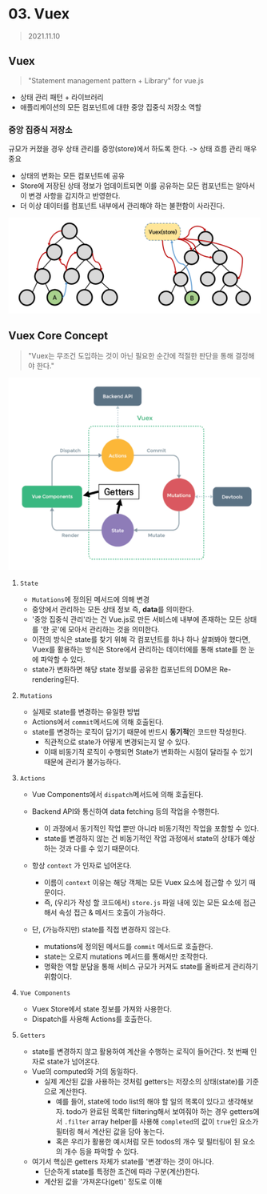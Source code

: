 # 03. Vuex

> 2021.11.10

## Vuex

> "Statement management pattern + Library" for vue.js

* 상태 관리 패턴 + 라이브러리
* 애플리케이션의 모든 컴포넌트에 대한 중앙 집중식 저장소 역할 

### 중앙 집중식 저장소

규모가 커졌을 경우 상태 관리를 중앙(store)에서 하도록 한다. -> 상태 흐름 관리 매우 중요

- 상태의 변화는 모든 컴포넌트에 공유
- Store에 저장된 상태 정보가 업데이트되면 이를 공유하는 모든 컴포넌트는 알아서 이 변경 사항을 감지하고 반영한다.
- 더 이상 데이터를 컴포넌트 내부에서 관리해야 하는 불편함이 사라진다.

![image-20211111144046467](Vuex.assets/image-20211111144046467.png)

## Vuex Core Concept

> "Vuex는 무조건 도입하는 것이 아닌 필요한 순간에 적절한 판단을 통해 결정해야 한다."

![image-20211111213413133](Vuex.assets/image-20211111213413133.png)

1. `State`

   - `Mutations`에 정의된 메서드에 의해 변경
   - 중앙에서 관리하는 모든 상태 정보 즉, **data**를 의미한다.
   - '중앙 집중식 관리'라는 건 Vue.js로 만든 서비스에 내부에 존재하는 모든 상태를 '한 곳'에 모아서 관리하는 것을 의미한다.
   - 이전의 방식은 state를 찾기 위해 각 컴포넌트를 하나 하나 살펴봐야 했다면, Vuex를 활용하는 방식은 Store에서 관리하는 데이터에를 통해 state를 한 눈에 파악할 수 있다.
   -  state가 변화하면 해당 state 정보를 공유한 컴포넌트의 DOM은 Re-rendering된다.

2. `Mutations`

   * 실제로 state를 변경하는 유일한 방법

   - Actions에서 `commit`메서드에 의해 호출된다.
   - state를 변경하는 로직이 담기기 때문에 반드시 **동기적**인 코드만 작성한다.
     - 직관적으로 state가 어떻게 변경되는지 알 수 있다.
     - 이때 비동기적 로직이 수행되면 State가 변화하는 시점이 달라질 수 있기 때문에 관리가 불가능하다.

3. `Actions`

   - Vue Components에서 `dispatch`메서드에 의해 호출된다.

   - Backend API와 통신하여 data fetching 등의 작업을 수행한다.

     - 이 과정에서 동기적인 작업 뿐만 아니라 비동기적인 작업을 포함할 수 있다.
     - state를 변경하지 않는 건 비동기적인 작업 과정에서 state의 상태가 예상하는 것과 다를 수 있기 때문이다.

   - 항상 `context` 가 인자로 넘어온다.

     - 이름이 `context` 이유는 해당 객체는 모든 Vuex 요소에 접근할 수 있기 때문이다.
     - 즉, (우리가 작성 할 코드에서) `store.js` 파일 내에 있는 모든 요소에 접근해서 속성 접근 & 메서드 호출이 가능하다.

   - 단, (가능하지만) state를 직접 변경하지 않는다.

     - mutations에 정의된 메서드를 `commit` 메서드로 호출한다.
     - state는 오로지 mutations 메서드를 통해서만 조작한다.
     - 명확한 역할 분담을 통해 서비스 규모가 커져도 state를 올바르게 관리하기 위함이다.

4. `Vue Components`

   - Vuex Store에서 state 정보를 가져와 사용한다.
   - Dispatch를 사용해 Actions를 호출한다.

5. `Getters`

   - state를 변경하지 않고 활용하여 계산을 수행하는 로직이 들어간다. 첫 번째 인자로 state가 넘어온다.
   - Vue의 computed와 거의 동일하다.
     - 실제 계산된 값을 사용하는 것처럼 getters는 저장소의 상태(state)를 기준으로 계산한다.
       - 예를 들어, state에 todo list의 해야 할 일의 목록이 있다고 생각해보자. todo가 완료된 목록만 filtering해서 보여줘야 하는 경우 getters에서 `.filter` array helper를 사용해 `completed`의 값이 `true`인 요소가 필터링 해서 계산된 값을 담아 놓는다.
       - 혹은 우리가 활용한 예시처럼 모든 todos의 개수 및 필터링이 된 요소의 개수 등을 파악할 수 있다.
   - 여기서 핵심은 getters 자체가 state를 '변경'하는 것이 아니다.
     - 단순하게 state를 특정한 조건에 따라 구분(계산)한다.
     - 계산된 값을 '가져온다(get)' 정도로 이해

